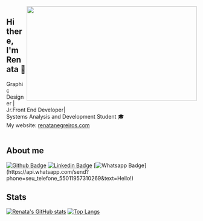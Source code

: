 <img align="right" width="450" height="250" src="https://github.com/renatanegreiros01/RenataNegreiros01/blob/main/Scaffold_hello_world.gif">

## Hi there, I'm Renata 👋
Graphic Designer | Jr.Front End Developer|
<br>
Systems Analysis and Development Student :mortar_board:
<br>
My website: <a href="https://www.renatanegreiros.com" target="_blank">renatanegreiros.com</a>   
<br>
## About me 

[![Github Badge](https://img.shields.io/badge/-Github-000?style=flat-square&logo=Github&logoColor=white&link=https://www.github.com/renatanegreiros01)](https://www.github.com/renatanegreiros01)
[![Linkedin Badge](https://img.shields.io/badge/-LinkedIn-blue?style=flat-square&logo=Linkedin&logoColor=white&link=https://www.linkedin.com/in/renata-de-negreiros-mendes-396707203)](https://www.linkedin.com/in/renata-de-negreiros-mendes-396707203)
[![Whatsapp Badge](https://img.shields.io/badge/-Whatsapp-4CA143?style=flat-square&labelColor=4CA143&logo=whatsapp&logoColor=white&link=https://api.whatsapp.com/send?phone=seu_telefone_55+011957310269&text=Hello!)](https://api.whatsapp.com/send?phone=seu_telefone_55011957310269&text=Hello!)

## Stats 
[![Renata's GitHub stats](https://github-readme-stats.vercel.app/api?username=renatanegreiros01)](https://github.com/renatanegreiros01/github-readme-stats)
[![Top Langs](https://github-readme-stats.vercel.app/api/top-langs/?username=anuraghazra&layout=compact)](https://github.com/anuraghazra/github-readme-stats)


